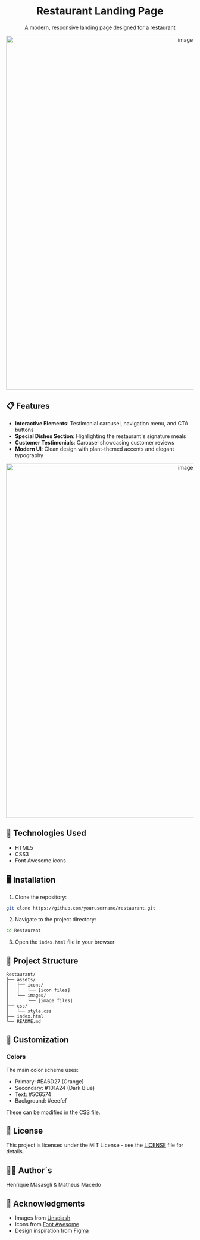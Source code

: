 <h1 align="center">  Restaurant Landing Page</h1>

<p align="center">
A modern, responsive landing page designed for a restaurant
</p>

<p align="center">
 <img width="947" alt="image" src="https://github.com/user-attachments/assets/f37c1ad2-a400-409d-8833-be9b445232f8" />
</p>

## 📋 Features

- **Interactive Elements**: Testimonial carousel, navigation menu, and CTA buttons
- **Special Dishes Section**: Highlighting the restaurant's signature meals
- **Customer Testimonials**: Carousel showcasing customer reviews
- **Modern UI**: Clean design with plant-themed accents and elegant typography

<p align="center">
<img width="948" alt="image" src="https://github.com/user-attachments/assets/ff518e38-dd66-408e-b8f8-06e760a37e81" />
</p>

## 🚀 Technologies Used

- HTML5
- CSS3
- Font Awesome icons

## 🖥️ Installation

1. Clone the repository:
```bash
git clone https://github.com/yourusername/restaurant.git
```

2. Navigate to the project directory:
```bash
cd Restaurant
```

3. Open the `index.html` file in your browser

## 📁 Project Structure

```
Restaurant/
├── assets/
│   ├── icons/
│   │   └── [icon files]
│   └── images/
│       └── [image files]
├── css/
│   └── style.css
├── index.html
└── README.md
```

## 🎨 Customization

### Colors
The main color scheme uses:
- Primary: #EA6D27 (Orange)
- Secondary: #101A24 (Dark Blue)
- Text: #5C6574
- Background: #eeefef

These can be modified in the CSS file.

## 📝 License

This project is licensed under the MIT License - see the [LICENSE](LICENSE) file for details.

## 👨‍💻 Author´s

Henrique Masasgli & Matheus Macedo

## 🙏 Acknowledgments

- Images from [Unsplash](https://unsplash.com)
- Icons from [Font Awesome](https://fontawesome.com)
- Design inspiration from [Figma](https://www.figma.com/community)

